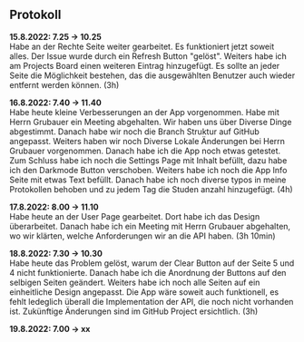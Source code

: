 ## Protokoll

**15.8.2022: 7.25 -> 10.25** <br>
Habe an der Rechte Seite weiter gearbeitet. Es funktioniert jetzt soweit alles. Der Issue wurde durch ein Refresh Button "gelöst". Weiters habe ich am Projects Board einen weiteren Eintrag hinzugefügt. Es sollte an jeder Seite die Möglichkeit bestehen, das die ausgewählten Benutzer auch wieder entfernt werden können. (3h)

**16.8.2022: 7.40 -> 11.40** <br>
Habe heute kleine Verbesserungen an der App vorgenommen. Habe mit Herrn Grubauer ein Meeting abgehalten. Wir haben uns über Diverse Dinge abgestimmt. Danach habe wir noch die Branch Struktur auf GitHub angepasst. Weiters haben wir noch Diverse Lokale Änderungen bei Herrn Grubauer vorgenommen. Danach habe ich die App noch etwas getestet. Zum Schluss habe ich noch die Settings Page mit Inhalt befüllt, dazu habe ich den Darkmode Button verschoben. Weiters habe ich noch die App Info Seite mit etwas Text befüllt. Danach habe ich noch diverse typos in meine Protokollen behoben und zu jedem Tag die Studen anzahl hinzugefügt. (4h)

**17.8.2022: 8.00 -> 11.10** <br>
Habe heute an der User Page gearbeitet. Dort habe ich das Design überarbeitet. Danach habe ich ein Meeting mit Herrn Grubauer abgehalten, wo wir klärten, welche Anforderungen wir an die API haben. (3h 10min)

**18.8.2022: 7.30 -> 10.30** <br>
Habe heute das Problem gelöst, warum der Clear Button auf der Seite 5 und 4 nicht funktionierte. Danach habe ich die Anordnung der Buttons auf den selbigen Seiten geändert. Weiters habe ich noch alle Seiten auf ein einheitliche Design angepasst. Die App wäre soweit auch funktionell, es fehlt ledeglich überall die Implementation der API, die noch nicht vorhanden ist. Zukünftige Änderungen sind im GitHub Project ersichtlich. (3h)

**19.8.2022: 7.00 -> xx** <br>
